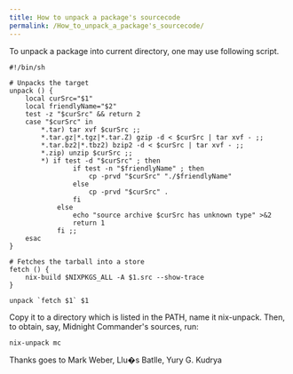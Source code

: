 ```yaml
---
title: How to unpack a package's sourcecode
permalink: /How_to_unpack_a_package's_sourcecode/
---
```


To unpack a package into current directory, one may use following script.

    #!/bin/sh

    # Unpacks the target
    unpack () {
        local curSrc="$1"
        local friendlyName="$2"
        test -z "$curSrc" && return 2
        case "$curSrc" in
            *.tar) tar xvf $curSrc ;;
            *.tar.gz|*.tgz|*.tar.Z) gzip -d < $curSrc | tar xvf - ;;
            *.tar.bz2|*.tbz2) bzip2 -d < $curSrc | tar xvf - ;;
            *.zip) unzip $curSrc ;;
            *) if test -d "$curSrc" ; then
                    if test -n "$friendlyName" ; then
                        cp -prvd "$curSrc" "./$friendlyName"
                    else
                        cp -prvd "$curSrc" .
                    fi
                else
                    echo "source archive $curSrc has unknown type" >&2
                    return 1
                fi ;;
        esac
    }

    # Fetches the tarball into a store
    fetch () {
        nix-build $NIXPKGS_ALL -A $1.src --show-trace
    }

    unpack `fetch $1` $1

Copy it to a directory which is listed in the PATH, name it nix-unpack. Then, to obtain, say, Midnight Commander's sources, run:

    nix-unpack mc

Thanks goes to Mark Weber, Llu�s Batlle, Yury G. Kudrya